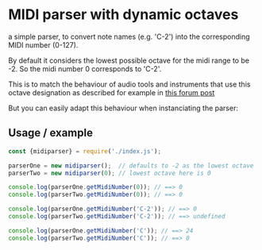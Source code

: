 # MIDI parser with dynamic octaves

a simple parser, to convert note names (e.g. 'C-2') into the corresponding MIDI number (0-127). 

By default it considers the lowest possible octave for the midi range to be -2. So the midi number 0 corresponds to 'C-2'. 

This is to match the behaviour of audio tools and instruments that use this octave designation as described for example in [this forum post](https://forum.ableton.com/viewtopic.php?t=228596)

But you can easily adapt this behaviour when instanciating the parser:


## Usage / example
```js
const {midiparser} = require('./index.js');

parserOne = new midiparser();  // defaults to -2 as the lowest octave 
parserTwo = new midiparser(0); // lowest octave here is 0

console.log(parserOne.getMidiNumber(0)); // ==> 0
console.log(parserTwo.getMidiNumber(0)); // ==> 0

console.log(parserOne.getMidiNumber('C-2')); // ==> 0
console.log(parserTwo.getMidiNumber('C-2')); // ==> undefined

console.log(parserOne.getMidiNumber('C')); // ==> 24
console.log(parserTwo.getMidiNumber('C')); // ==> 0
```

